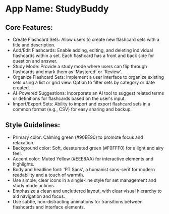 # **App Name**: StudyBuddy

## Core Features:

- Create Flashcard Sets: Allow users to create new flashcard sets with a title and description.
- Add/Edit Flashcards: Enable adding, editing, and deleting individual flashcards within a set. Each flashcard has a front and back side for question and answer.
- Study Mode: Provide a study mode where users can flip through flashcards and mark them as 'Mastered' or 'Review'.
- Organize Flashcard Sets: Implement a user interface to organize existing sets using a list or grid view. Option to filter sets by category or date created.
- AI-Powered Suggestions: Incorporate an AI tool to suggest related terms or definitions for flashcards based on the user's input.
- Import/Export Sets: Ability to import and export flashcard sets in a common format (e.g., CSV) for easy sharing and backup.

## Style Guidelines:

- Primary color: Calming green (#90EE90) to promote focus and relaxation.
- Background color: Soft, desaturated green (#F0FFF0) for a light and airy feel.
- Accent color: Muted Yellow (#EEE8AA) for interactive elements and highlights.
- Body and headline font: 'PT Sans', a humanist sans-serif for modern readability and a touch of warmth.
- Use simple, clear icons in a single-line style for set management and study mode actions.
- Emphasize a clean and uncluttered layout, with clear visual hierarchy to aid navigation and focus.
- Use subtle, non-distracting animations for transitions between flashcards and interface elements.